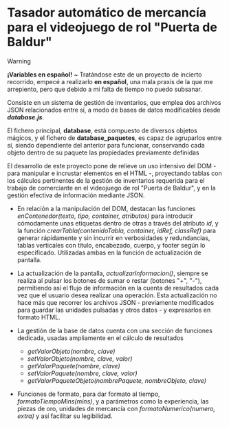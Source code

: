 # Tasador automático de mercancía para el videojuego de rol "Puerta de Baldur" 

> [!WARNING]
> **¡Variables en español!** ~ Tratándose este de un proyecto de incierto recorrido, empecé a realizarlo **en español**, una mala praxis de la que me arrepiento, pero que debido a mi falta de tiempo no puedo subsanar.  


Consiste en un sistema de gestión de inventarios, que emplea dos archivos JSON relacionados entre sí, a modo de bases de datos modificables desde ***database.js***. 

El fichero principal, **database**, está compuesto de diversos objetos mágicos, y el fichero de **database_paquetes**, es capaz de agruparlos entre sí, siendo dependiente del anterior para funcionar, conservando cada objeto dentro de su paquete las propiedades previamente definidas

El desarrollo de este proyecto pone de relieve un uso intensivo del DOM - para manipular e incrustar elementos en el HTML -, proyectando tablas con los cálculos pertinentes de la gestión de inventarios requerida
para el trabajo de comerciante en el videojuego de rol "Puerta de Baldur", y en la gestión efectiva de información mediante JSON. 

- En relación a la manipulación del DOM, destacan las funciones *enContenedor(texto, tipo, container, atributos)* para introducir cómodamente unas etiquetas dentro de otras a través del atributo *id*, y la función *crearTabla(contenidoTabla, container, idRef, classRef)* para generar rápidamente y sin incurrir en verbosidades y redundancias, tablas verticales con título, encabezado, cuerpo, y footer según lo especificado. Utilizadas ambas en la función de actualización de pantalla.

- La actualización de la pantalla, *actualizarInformacion()*, siempre se realiza al pulsar los botones de sumar o restar (botones "+", "-"), permitiendo así el flujo de información en la cuenta de resultados cada vez que el usuario desea realizar una operación. Esta actualización no hace más que recorrer los archivos JSON - previamente modificados para guardar las unidades pulsadas y otros datos - y expresarlos en formato HTML. 

- La gestión de la base de datos cuenta con una sección de funciones dedicada,  usadas ampliamente en el cálculo de resultados
  - *getValorObjeto(nombre, clave)*
  - *setValorObjeto(nombre, clave, valor)*
  - *getValorPaquete(nombre, clave)*
  - *setValorPaquete(nombre, clave, valor)*
  - *getValorPaqueteObjeto(nombrePaquete, nombreObjeto, clave)*

- Funciones de formato, para dar formato al tiempo, *formatoTiempoMins(mins)*, y a parámetros como la experiencia, las piezas de oro, unidades de mercancía con *formatoNumerico(numero, extra)* y así facilitar su legibilidad.
